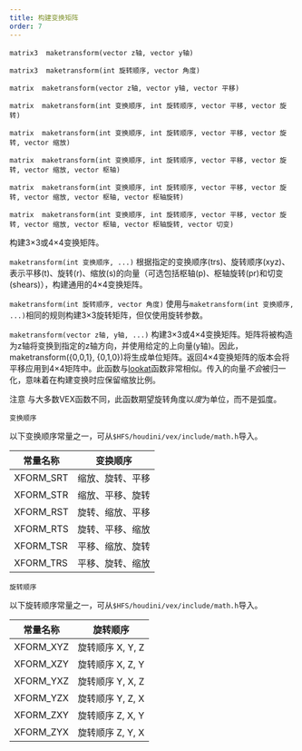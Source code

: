 ```yaml
---
title: 构建变换矩阵
order: 7
---
```

`matrix3  maketransform(vector z轴, vector y轴)`

`matrix3  maketransform(int 旋转顺序, vector 角度)`

`matrix  maketransform(vector z轴, vector y轴, vector 平移)`

`matrix  maketransform(int 变换顺序, int 旋转顺序, vector 平移, vector 旋转)`

`matrix  maketransform(int 变换顺序, int 旋转顺序, vector 平移, vector 旋转, vector 缩放)`

`matrix  maketransform(int 变换顺序, int 旋转顺序, vector 平移, vector 旋转, vector 缩放, vector 枢轴)`

`matrix  maketransform(int 变换顺序, int 旋转顺序, vector 平移, vector 旋转, vector 缩放, vector 枢轴, vector 枢轴旋转)`

`matrix  maketransform(int 变换顺序, int 旋转顺序, vector 平移, vector 旋转, vector 缩放, vector 枢轴, vector 枢轴旋转, vector 切变)`

构建3×3或4×4变换矩阵。

`maketransform(int 变换顺序, ...)` 根据指定的变换顺序(trs)、旋转顺序(xyz)、表示平移(t)、旋转(r)、缩放(s)的向量（可选包括枢轴(p)、枢轴旋转(pr)和切变(shears)），构建通用的4×4变换矩阵。

`maketransform(int 旋转顺序, vector 角度)` 使用与`maketransform(int 变换顺序, ...)`相同的规则构建3×3旋转矩阵，但仅使用旋转参数。

`maketransform(vector z轴, y轴, ...)` 构建3×3或4×4变换矩阵。矩阵将被构造为z轴将变换到指定的z轴方向，并使用给定的上向量(y轴)。因此，maketransform({0,0,1}, {0,1,0})将生成单位矩阵。返回4×4变换矩阵的版本会将平移应用到4×4矩阵中。此函数与[lookat](lookat.html "计算旋转矩阵或角度，使负z轴沿向量(to-from)在变换下定向")函数非常相似。传入的向量*不会*被归一化，意味着在构建变换时应保留缩放比例。

注意
与大多数VEX函数不同，此函数期望旋转角度以*度*为单位，而不是弧度。

`变换顺序`

以下变换顺序常量之一，可从`$HFS/houdini/vex/include/math.h`导入。

| 常量名称 | 变换顺序 |
| --- | --- |
| XFORM_SRT | 缩放、旋转、平移 |
| XFORM_STR | 缩放、平移、旋转 |
| XFORM_RST | 旋转、缩放、平移 |
| XFORM_RTS | 旋转、平移、缩放 |
| XFORM_TSR | 平移、缩放、旋转 |
| XFORM_TRS | 平移、旋转、缩放 |

`旋转顺序`

以下旋转顺序常量之一，可从`$HFS/houdini/vex/include/math.h`导入。

| 常量名称 | 旋转顺序 |
| --- | --- |
| XFORM_XYZ | 旋转顺序 X, Y, Z |
| XFORM_XZY | 旋转顺序 X, Z, Y |
| XFORM_YXZ | 旋转顺序 Y, X, Z |
| XFORM_YZX | 旋转顺序 Y, Z, X |
| XFORM_ZXY | 旋转顺序 Z, X, Y |
| XFORM_ZYX | 旋转顺序 Z, Y, X |